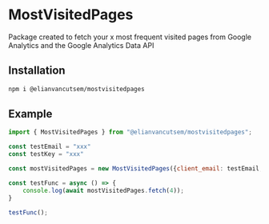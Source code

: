 # MostVisitedPages

Package created to fetch your x most frequent visited pages from Google Analytics and the Google Analytics Data API

## Installation

```bash
npm i @elianvancutsem/mostvisitedpages
```

## Example

```js
import { MostVisitedPages } from "@elianvancutsem/mostvisitedpages";

const testEmail = "xxx"
const testKey = "xxx"

const mostVisitedPages = new MostVisitedPages({client_email: testEmail, private_key: testKey}, 'xxxxxxxx')

const testFunc = async () => {
    console.log(await mostVisitedPages.fetch(4));
}

testFunc();
```

